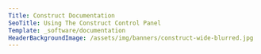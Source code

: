 ```yaml
---
Title: Construct Documentation
SeoTitle: Using The Construct Control Panel
Template: _software/documentation
HeaderBackgroundImage: /assets/img/banners/construct-wide-blurred.jpg
---
```

